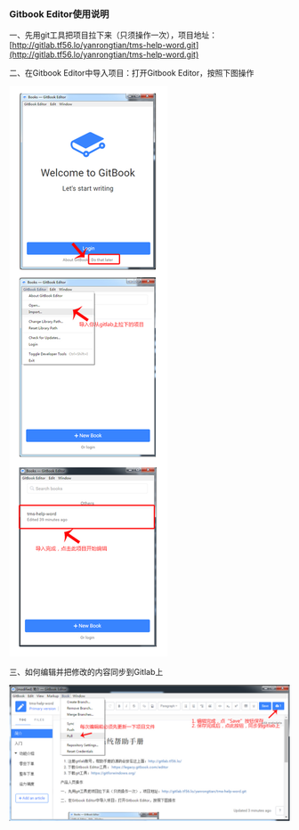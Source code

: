### Gitbook Editor使用说明 

一、先用git工具把项目拉下来（只须操作一次），项目地址：[http://gitlab.tf56.lo/yanrongtian/tms-help-word.git](http://gitlab.tf56.lo/yanrongtian/tms-help-word.git)

二、在Gitbook Editor中导入项目：打开Gitbook Editor，按照下图操作 

![](/assets/111.jpg)

三、如何编辑并把修改的内容同步到Gitlab上

![](/assets/33.jpg)

